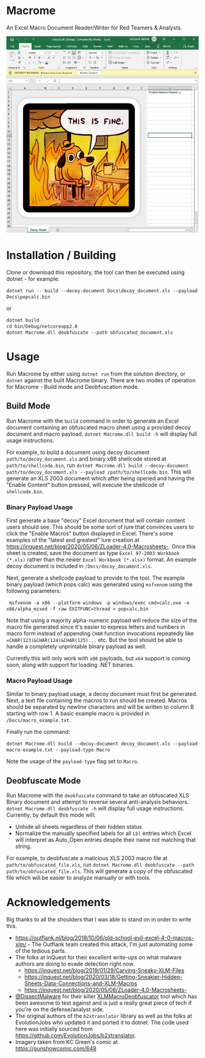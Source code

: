 # Macrome
An Excel Macro Document Reader/Writer for Red Teamers & Analysts.

![An example created document using the default template.](Docs/macrome.png)

# Installation / Building
Clone or download this repository, the tool can then be executed using dotnet - for example:

~~~
dotnet run -- build --decoy-document Docs\decoy_document.xls --payload Docs\popcalc.bin
~~~

or 

~~~
dotnet build
cd bin/Debug/netcoreapp2.0
dotnet Macrome.dll deobfuscate --path obfuscated_document.xls
~~~

# Usage
Run Macrome by either using `dotnet run` from the solution directory, or `dotnet` against the built Macrome binary. There are two modes of operation for Macrome - Build mode and Deobfuscation mode. 

## Build Mode
Run Macrome with the `build` command in order to generate an Excel document containing an obfuscated macro sheet using a provided decoy document and macro payload. `dotnet Macrome.dll build -h` will display full usage instructions.

For example, to build a document using decoy document `path/to/decoy_document.xls` and binary x86 shellcode stored at `path/to/shellcode.bin`, run `dotnet Macrome.dll build --decoy-document path/to/decoy_document.xls --payload /path/to/shellcode.bin`. This will generate an XLS 2003 document which after being opened and having the "Enable Content" button pressed, will execute the shellcode of `shellcode.bin`.

### Binary Payload Usage
First generate a base "decoy" Excel document that will contain content users should see. This should be some sort of lure that convinces users to click the "Enable Macros" button displayed in Excel. There's some examples of the "latest and greatest" lure creation at https://inquest.net/blog/2020/05/06/ZLoader-4.0-Macrosheets-. Once this sheet is created, save the document as type `Excel 97-2003 Workbook (*.xls)` rather than the newer `Excel Workbook (*.xlsx)` format. An example decoy document is included in `/Docs/decoy_document.xls`.

Next, generate a shellcode payload to provide to the tool. The example binary payload (which pops calc) was generated using `msfvenom` using the following parameters:

~~~
 msfvenom -a x86 --platform windows -p windows/exec cmd=calc.exe -e x86/alpha_mixed -f raw EXITFUNC=thread > popcalc.bin
~~~

Note that using a majority alpha-numeric payload will reduce the size of the macro file generated since it's easier to express letters and numbers in macro form instead of appending `CHAR` function invocations repeatedly like `=CHAR(123)&CHAR(124)&CHAR(125)...` etc. But the tool should be able to handle a completely unprintable binary payload as well.

Currently this will only work with `x86` payloads, but `x64` support is coming soon, along with support for loading .NET binaries.

### Macro Payload Usage
Similar to binary payload usage, a decoy document must first be generated. Next, a text file containing the macros to run should be created. Macros should be separated by newline characters and will be written to column B starting with row 1. A basic example macro is provided in `/Docs/macro_example.txt`.

Finally run the command:

~~~
dotnet Macrome.dll build --decoy-document decoy_document.xls --payload macro-example.txt --payload-type Macro
~~~

Note the usage of the `payload-type` flag set to `Macro`. 

## Deobfuscate Mode
Run Macrome with the `deobfuscate` command to take an obfuscated XLS Binary document and attempt to reverse several anti-analysis behaviors. `dotnet Macrome.dll deobfuscate -h` will display full usage instructions. Currently, by default this mode will:

* Unhide all sheets regardless of their hidden status
* Normalize the manually specified labels for all `Lbl` entries which Excel will interpret as Auto_Open entries despite their name not matching that string.

For example, to deobfuscate a malicious XLS 2003 macro file at `path/to/obfuscated_file.xls`, run `dotnet Macrome.dll deobfuscate --path path/to/obfuscated_file.xls`. This will generate a copy of the obfuscated file which will be easier to analyze manually or with tools.

# Acknowledgements 
Big thanks to all the shoulders that I was able to stand on in order to write this.

* https://outflank.nl/blog/2018/10/06/old-school-evil-excel-4-0-macros-xlm/ - The Outflank team created this attack, I'm just automating some of the tedious parts.
* The folks at InQuest for their excellent write-ups on what malware authors are doing to evade detection right now.
  * https://inquest.net/blog/2019/01/29/Carving-Sneaky-XLM-Files
  * https://inquest.net/blog/2020/03/18/Getting-Sneakier-Hidden-Sheets-Data-Connections-and-XLM-Macros
  * https://inquest.net/blog/2020/05/06/ZLoader-4.0-Macrosheets-
* [@DissectMalware](https://twitter.com/DissectMalware/) for their killer [XLMMacroDeobfuscator](https://github.com/DissectMalware/XLMMacroDeobfuscator) tool which has been awesome to test against and is just a really great piece of tech if you're on the defense/analyst side.
* The original authors of the `b2xtranslator` library as well as the folks at EvolutionJobs who updated it and ported it to dotnet. The code used here was initially sourced from https://github.com/EvolutionJobs/b2xtranslator.
* Imagery taken from KC Green's comic at https://gunshowcomic.com/648
